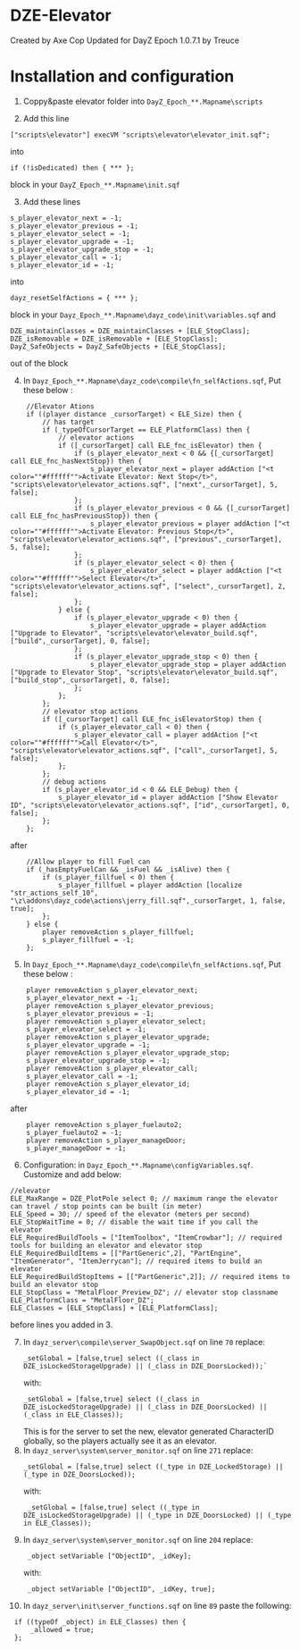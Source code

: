 # DZE-Elevator
Created by Axe Cop
Updated for DayZ Epoch 1.0.7.1 by Treuce

# Installation and configuration

1. Coppy&paste elevator folder into `DayZ_Epoch_**.Mapname\scripts`

2. Add this line
```sqf
["scripts\elevator"] execVM "scripts\elevator\elevator_init.sqf";
```
into
```sqf
if (!isDedicated) then { *** };
``` 
block in your `DayZ_Epoch_**.Mapname\init.sqf`

3. Add these lines

```sqf
s_player_elevator_next = -1;
s_player_elevator_previous = -1;
s_player_elevator_select = -1;
s_player_elevator_upgrade = -1;
s_player_elevator_upgrade_stop = -1;
s_player_elevator_call = -1;
s_player_elevator_id = -1;
```
into
```sqf
dayz_resetSelfActions = { *** };
``` 
block in your `Dayz_Epoch_**.Mapname\dayz_code\init\variables.sqf`
and
```sqf
DZE_maintainClasses = DZE_maintainClasses + [ELE_StopClass];
DZE_isRemovable = DZE_isRemovable + [ELE_StopClass];
DayZ_SafeObjects = DayZ_SafeObjects + [ELE_StopClass];
```
out of the block

4. In `Dayz_Epoch_**.Mapname\dayz_code\compile\fn_selfActions.sqf`, Put these below :

```sqf
	//Elevator Ations
	if ((player distance _cursorTarget) < ELE_Size) then {
		// has target
		if (_typeOfCursorTarget == ELE_PlatformClass) then {
			// elevator actions
			if ([_cursorTarget] call ELE_fnc_isElevator) then {
				if (s_player_elevator_next < 0 && {[_cursorTarget] call ELE_fnc_hasNextStop}) then {
					s_player_elevator_next = player addAction ["<t color=""#ffffff"">Activate Elevator: Next Stop</t>", "scripts\elevator\elevator_actions.sqf", ["next",_cursorTarget], 5, false];
				};
				if (s_player_elevator_previous < 0 && {[_cursorTarget] call ELE_fnc_hasPreviousStop}) then {
					s_player_elevator_previous = player addAction ["<t color=""#ffffff"">Activate Elevator: Previous Stop</t>", "scripts\elevator\elevator_actions.sqf", ["previous",_cursorTarget], 5, false];
				};
				if (s_player_elevator_select < 0) then {
					s_player_elevator_select = player addAction ["<t color=""#ffffff"">Select Elevator</t>", "scripts\elevator\elevator_actions.sqf", ["select",_cursorTarget], 2, false];
				};
			} else {
				if (s_player_elevator_upgrade < 0) then {
					s_player_elevator_upgrade = player addAction ["Upgrade to Elevator", "scripts\elevator\elevator_build.sqf", ["build",_cursorTarget], 0, false];
				};
				if (s_player_elevator_upgrade_stop < 0) then {
					s_player_elevator_upgrade_stop = player addAction ["Upgrade to Elevator Stop", "scripts\elevator\elevator_build.sqf", ["build_stop",_cursorTarget], 0, false];
				};
			};
		};
		// elevator stop actions
		if ([_cursorTarget] call ELE_fnc_isElevatorStop) then {
			if (s_player_elevator_call < 0) then {
				s_player_elevator_call = player addAction ["<t color=""#ffffff"">Call Elevator</t>", "scripts\elevator\elevator_actions.sqf", ["call",_cursorTarget], 5, false];
			};
		};
		// debug actions
		if (s_player_elevator_id < 0 && ELE_Debug) then {
			s_player_elevator_id = player addAction ["Show Elevator ID", "scripts\elevator\elevator_actions.sqf", ["id",_cursorTarget], 0, false];
		};
	};
```
after
```sqf
	//Allow player to fill Fuel can
	if (_hasEmptyFuelCan && _isFuel && _isAlive) then {
		if (s_player_fillfuel < 0) then {
			s_player_fillfuel = player addAction [localize "str_actions_self_10", "\z\addons\dayz_code\actions\jerry_fill.sqf",_cursorTarget, 1, false, true];
		};
	} else {
		player removeAction s_player_fillfuel;
		s_player_fillfuel = -1;
	};
```

5. In `Dayz_Epoch_**.Mapname\dayz_code\compile\fn_selfActions.sqf`, Put these below :

```sqf
	player removeAction s_player_elevator_next;
	s_player_elevator_next = -1;
	player removeAction s_player_elevator_previous;
	s_player_elevator_previous = -1;
	player removeAction s_player_elevator_select;
	s_player_elevator_select = -1;
	player removeAction s_player_elevator_upgrade;
	s_player_elevator_upgrade = -1;
	player removeAction s_player_elevator_upgrade_stop;
	s_player_elevator_upgrade_stop = -1;
	player removeAction s_player_elevator_call;
	s_player_elevator_call = -1;
	player removeAction s_player_elevator_id;
	s_player_elevator_id = -1;
```
after
```sqf
	player removeAction s_player_fuelauto2;
	s_player_fuelauto2 = -1;
	player removeAction s_player_manageDoor;
	s_player_manageDoor = -1;
```

6. Configuration: in `Dayz_Epoch_**.Mapname\configVariables.sqf`. Customize and add below:

```sqf
//elevator
ELE_MaxRange = DZE_PlotPole select 0; // maximum range the elevator can travel / stop points can be built (in meter)
ELE_Speed = 30; // speed of the elevator (meters per second)
ELE_StopWaitTime = 0; // disable the wait time if you call the elevator
ELE_RequiredBuildTools = ["ItemToolbox", "ItemCrowbar"]; // required tools for building an elevator and elevator stop
ELE_RequiredBuildItems = [["PartGeneric",2], "PartEngine", "ItemGenerator", "ItemJerrycan"]; // required items to build an elevator
ELE_RequiredBuildStopItems = [["PartGeneric",2]]; // required items to build an elevator stop
ELE_StopClass = "MetalFloor_Preview_DZ"; // elevator stop classname
ELE_PlatformClass = "MetalFloor_DZ";
ELE_Classes = [ELE_StopClass] + [ELE_PlatformClass];
```
before lines you added in 3.

7. In `dayz_server\compile\server_SwapObject.sqf` on line `70` replace:
   ```sqf
   _setGlobal = [false,true] select ((_class in DZE_isLockedStorageUpgrade) || (_class in DZE_DoorsLocked));`
   ```
   with:
   ```sqf
   _setGlobal = [false,true] select ((_class in DZE_isLockedStorageUpgrade) || (_class in DZE_DoorsLocked) || (_class in ELE_Classes));
   ```
	This is for the server to set the new, elevator generated CharacterID globally, so the players actually see it as an elevator.
8. In `dayz_server\system\server_monitor.sqf` on line `271` replace:
   ```sqf
   _setGlobal = [false,true] select ((_type in DZE_LockedStorage) || (_type in DZE_DoorsLocked));
   ```
   with:
   ```sqf
	_setGlobal = [false,true] select ((_type in DZE_isLockedStorageUpgrade) || (_type in DZE_DoorsLocked) || (_type in ELE_Classes));
   ```
9. In `dayz_server\system\server_monitor.sqf` on line `204` replace:
   ```sqf
	_object setVariable ["ObjectID", _idKey];
   ```
   with:
   ```sqf
	_object setVariable ["ObjectID", _idKey, true];
   ```
10. In `dayz_server\init\server_functions.sqf` on line `89` paste the following:
   ```sqf
	if ((typeOf _object) in ELE_Classes) then {		
		_allowed = true;
	};
   ```
